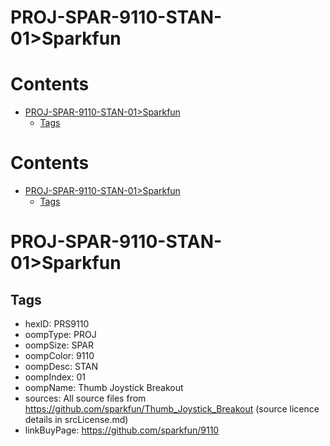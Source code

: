 
PROJ-SPAR-9110-STAN-01>Sparkfun
===============================

Contents
========

* [PROJ-SPAR-9110-STAN-01>Sparkfun](#proj-spar-9110-stan-01sparkfun)
	* [Tags](#tags)

Contents
========

* [PROJ-SPAR-9110-STAN-01>Sparkfun](#proj-spar-9110-stan-01sparkfun)
	* [Tags](#tags)

# PROJ-SPAR-9110-STAN-01>Sparkfun

## Tags

- hexID: PRS9110
- oompType: PROJ
- oompSize: SPAR
- oompColor: 9110
- oompDesc: STAN
- oompIndex: 01
- oompName: Thumb Joystick Breakout
- sources: All source files from https://github.com/sparkfun/Thumb_Joystick_Breakout (source licence details in srcLicense.md)
- linkBuyPage: https://github.com/sparkfun/9110
